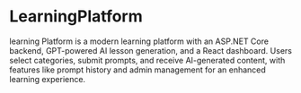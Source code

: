 # LearningPlatform
learning Platform is a modern learning platform with an ASP.NET Core backend, GPT-powered AI lesson generation, and a React dashboard. Users select categories, submit prompts, and receive AI-generated content, with features like prompt history and admin management for an enhanced learning experience.
